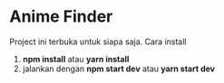 # Anime Finder

Project ini terbuka untuk siapa saja.
Cara install 

1. **npm install** atau **yarn install**
2. jalankan dengan **npm start dev** atau **yarn start dev**
